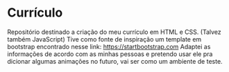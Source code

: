 # Currículo
Repositório destinado a criação do meu currículo em HTML e CSS. (Talvez também JavaScript)
Tive como fonte de inspiração um template em bootstrap encontrado nesse link: https://startbootstrap.com
Adaptei as informações de acordo com as minhas pessoas e pretendo usar ele pra dicionar algumas animações no futuro, vai ser como um ambiente de teste. 